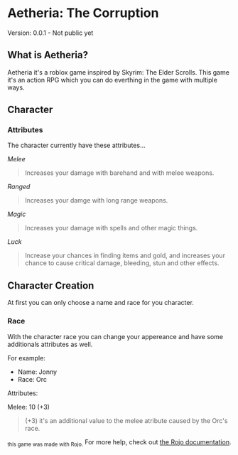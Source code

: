 # Aetheria: The Corruption
Version: 0.0.1 - Not public yet


## What is Aetheria?
Aetheria it's a roblox game inspired by Skyrim: The Elder Scrolls. This game it's an action RPG which you can do everthing in the game with multiple ways.


## Character

### Attributes
The character currently have these attributes...

*Melee*
> Increases your damage with barehand and with melee weapons.

*Ranged*
> Increases your damge with long range weapons.

*Magic*
> Increases your damage with spells and other magic things.

*Luck*
> Increase your chances in finding items and gold, and increases your chance to cause critical damage, bleeding, stun and other effects.


## Character Creation
At first you can only choose a name and race for you character.

### Race
With the character race you can change your appereance and have some additionals attributes as well.

For example:

- Name: Jonny
- Race: Orc

Attributes:

Melee: 10 (+3)
> (+3) it's an additional value to the melee atribute caused by the Orc's race.

<sub>this game was made with Rojo.</sub>
For more help, check out [the Rojo documentation](https://rojo.space/docs).